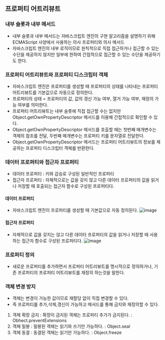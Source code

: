 ## 프로퍼티 어트리뷰트

### 내부 슬롯과 내부 메서드

- 내부 슬롯과 내부 메서드는 자바스크립트 엔진의 구현 알고리즘을 설명하기 위해 ECMAScript 사양에서 사용하는 의사 프로퍼티와 의사 메서드
- 자바스크립트 엔진의 내부 로직이므로 원칙적으로 직접 접근하거나 접근할 수 있는 수단을 제공하지 않지만 일부에 한하여 간접적으로 접근할 수 있는 수단을 제공하기도 한다.

### 프로퍼티 어트리뷰트와 프로퍼티 디스크립터 객체

- 자바스크립트 엔진은 프로퍼티를 생성할 때 프로퍼티의 상태를 나타내는 프로퍼티 어트리뷰트를 기본값으로 자동으로 정의한다.
- 프로퍼티의 상태 = 프로퍼티의 값, 값의 갱신 가능 여부, 열거 가능 여부, 재정의 가능 여부를 의미한다.
- 프로퍼티 어트리뷰트는 내부 슬롯에 직접 접근할 수는 없지만 Object.getOwnPropertyDescriptor 메서드를 이용해 간접적으로 확인할 수 있다.
- Object.getOwnPropertyDescriptor 메서드를 호출할 때는 첫번째 매개변수는 객체의 참조를 전달, 두번째 매개변수는 프로퍼티 키를 문자열로 전달한다.
- Object.getOwnPropertyDescriptor 메서드는 프로퍼티 어트리뷰트의 정보를 제공하는 프로퍼티 디스크립터 객체를 반환한다.

### 데이터 프로퍼티와 접근자 프로퍼티

- 데이터 프로퍼티 : 키와 갑승로 구성된 일반적인 프로퍼티
- 접근자 프로퍼티 : 자체적으로는 값을 갖지 않고 다른 데이터 프로퍼티의 값을 읽거나 저장할 때 호출되는 접근자 함수로 구성된 프로퍼티다.

#### 데이터 프로퍼티

- 자바스크립트 엔진이 프로퍼티를 생성할 때 기본값으로 자동 정의된다.
  ![image](https://github.com/Jang-Sang/TIL/assets/110034416/a42c3eee-26d2-4bef-a521-a4f2c1a9fd0c)

#### 접근자 프로퍼티

- 자체적으로 값을 갖지는 않고 다른 데이터 프로퍼티의 값을 읽거나 저장할 때 사용하는 접근자 함수로 구성된 프로퍼티다.
  ![image](https://github.com/Jang-Sang/TIL/assets/110034416/c3aa00f2-7022-434d-9075-a6ca8a140780)

### 프로퍼티 정의

- 새로운 프로퍼티를 추가하면서 프로퍼티 어트리뷰트를 명시적으로 정의하거나, 기존 프로퍼티의 프로퍼티 어트리뷰트를 재정의 하는것을 말한다.

### 객체 변경 방지

- 객체는 변경이 가능한 값이므로 재할당 없이 직접 변경할 수 있다.
- 즉 프로퍼티를 추가,삭제,갱신이 가능하고 메서드를 통해 금지와 재정의할 수 있다.

1. 객체 확장 금지 : 확장이 금지된 객체는 프로퍼티 추가가 금지된다. : Obhect.preventExtensions
2. 객체 밀봉 : 밀봉된 객체는 읽기와 쓰기만 가능하다. : Object.seal
3. 객체 동결 : 동결된 객체는 읽기만 가능하다. : Object.freeze
